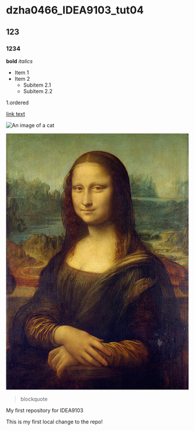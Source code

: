 # dzha0466_IDEA9103_tut04

## 123
### 1234

**bold**
*italics*

- Item 1
- Item 2
  - Subitem 2.1
  - Subitem 2.2
  

1.ordered

[link text](https://www.google.com)

![An image of a cat](http://placekitten.com/200/300)


![mona lisa image](readmeImages/Mona_Lisa_by_Leonardo_da_Vinci_500_x_700.jpg)









>blockquote




















My first repository for IDEA9103

This is my first local change to the repo!